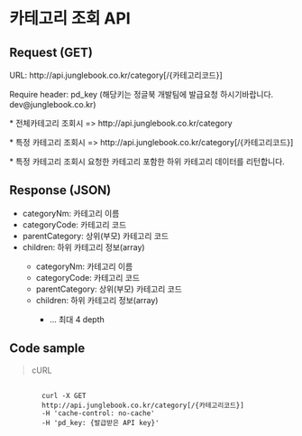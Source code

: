 # 카테고리 조회 API

## Request (GET) ##
<p>URL: http://api.junglebook.co.kr/category[/{카테고리코드}]</p>
<p>Require header: pd_key (해당키는 정글북 개발팀에 발급요청 하시기바랍니다. dev@junglebook.co.kr)</p>

<p>* 전체카테고리 조회시 => http://api.junglebook.co.kr/category</p>
<p>* 특정 카테고리 조회시 => http://api.junglebook.co.kr/category[/{카테고리코드}]</p>
<p>* 특정 카테고리 조회시 요청한 카테고리 포함한 하위 카테고리 데이터를 리턴합니다. </p>

## Response (JSON) ##
<ul>
  <li>categoryNm: 카테고리 이름</li>
  <li>categoryCode: 카테고리 코드</li>
  <li>parentCategory: 상위(부모) 카테고리 코드</li>
  <li>children: 하위 카테고리 정보(array)</li>
  <ul>
		<li>categoryNm: 카테고리 이름</li>
		<li>categoryCode: 카테고리 코드</li>
		<li>parentCategory: 상위(부모) 카테고리 코드</li>
		<li>children: 하위 카테고리 정보(array)</li>
			<ul>
				<li>... 최대 4 depth</li>
		  </ul>
  </ul>
</ul>

## Code sample ##
<blockquote>
	<p>cURL</p>
</blockquote>
<pre>
	<code>
		curl -X GET
		http://api.junglebook.co.kr/category[/{카테고리코드}]
		-H 'cache-control: no-cache'
		-H 'pd_key: {발급받은 API key}'
	</code>
</pre>
